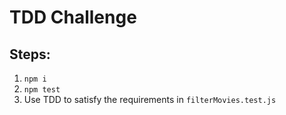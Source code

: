 # TDD Challenge

## Steps:

1. `npm i`
2. `npm test`
3. Use TDD to satisfy the requirements in `filterMovies.test.js`
